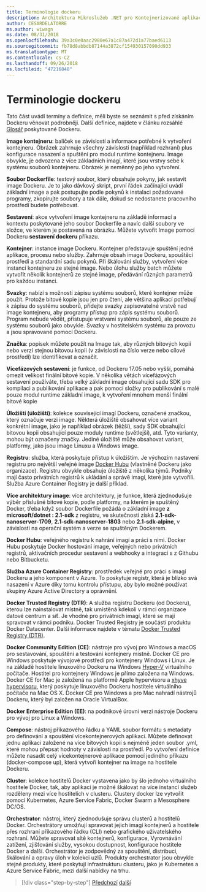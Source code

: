 ```yaml
---
title: Terminologie dockeru
description: Architektura Mikroslužeb .NET pro Kontejnerizované aplikace .NET | Terminologie dockeru
author: CESARDELATORRE
ms.author: wiwagn
ms.date: 08/31/2018
ms.openlocfilehash: 39a3c0e0aac2980e67a1c87a472d1a77baed6113
ms.sourcegitcommit: fb78d8abbdb87144a3872cf154930157090dd933
ms.translationtype: MT
ms.contentlocale: cs-CZ
ms.lasthandoff: 09/26/2018
ms.locfileid: "47216848"
---
```

# <a name="docker-terminology"></a>Terminologie dockeru

Tato část uvádí termíny a definice, měli byste se seznámit s před získáním Dockeru věnovat podrobněji. Další definice, najdete v článku rozsáhlé [Glosář](https://docs.docker.com/glossary/) poskytované Dockeru.

**Image kontejneru**: balíček se závislostí a informace potřebné k vytvoření kontejneru. Obrázek zahrnuje všechny závislosti (například rozhraní) plus konfigurace nasazení a spuštění pro modul runtime kontejneru. Image obvykle, je odvozena z více základních imagí, které jsou vrstvy sebe k systému souborů kontejneru. Obrázek je neměnný po jeho vytvoření.

**Soubor Dockerfile**: textový soubor, který obsahuje pokyny, jak sestavit image Dockeru. Je to jako dávkový skript, první řádek začínající uvádí základní image a pak postupujte podle pokynů k instalaci požadované programy, zkopírujte soubory a tak dále, dokud se nedostanete pracovního prostředí budete potřebovat.

**Sestavení**: akce vytvoření image kontejneru na základě informací a kontextu poskytované jeho soubor Dockerfile a navíc další soubory ve složce, ve kterém je postavená na obrázku. Můžete vytvořit Image pomocí Dockeru **sestavení dockeru** příkazu. 

**Kontejner**: instance image Dockeru. Kontejner představuje spuštění jedné aplikace, procesu nebo služby. Zahrnuje obsah image Dockeru, spouštěcí prostředí a standardní sadu pokynů. Při škálování služby, vytvoření více instancí kontejneru ze stejné image. Nebo úlohu služby batch můžete vytvořit několik kontejnerů ze stejné image, předávání různých parametrů pro každou instanci.

**Svazky**: nabízí s možností zápisu systému souborů, které kontejner může použít. Protože bitové kopie jsou jen pro čtení, ale většina aplikací potřebují k zápisu do systému souborů, přidejte svazky zapisovatelné vrstvě nad image kontejneru, aby programy přístup pro zápis systému souborů. Program nebude vědět, přistupuje vrstvami systému souborů, ale pouze ze systému souborů jako obvykle. Svazky v hostitelském systému za provozu a jsou spravované pomocí Dockeru.

**Značka**: popisek můžete použít na Image tak, aby různých bitových kopií nebo verzí stejnou bitovou kopii (v závislosti na číslo verze nebo cílové prostředí) lze identifikovat a označit.

**Vícefázových sestavení**: je funkce, od Dockeru 17.05 nebo vyšší, pomáhá omezit velikost finální bitové kopie. V několika větách vícefázových sestavení používáte, třeba velký základní image obsahující sadu SDK pro kompilaci a publikování aplikace a pak pomocí složky pro publikování s malé pouze modul runtime základní image, k vytvoření mnohem menší finální bitové kopie

**Úložišti (úložišti)**: kolekce související imagí Dockeru, označené značkou, který označuje verzi image. Některá úložiště obsahovat více variant konkrétní image, jako je například obrázek (těžší), sady SDK obsahující bitovou kopii obsahující pouze moduly runtime (světlejší), atd. Tyto varianty, mohou být označeny značky. Jediné úložiště může obsahovat variant, platformy, jako jsou image Linuxu a Windows image.

**Registru**: služba, která poskytuje přístup k úložištím. Je výchozím nastavení registru pro největší veřejné image [Docker Hubu](https://hub.docker.com/) (vlastněné Dockeru jako organizace). Registru obvykle obsahuje úložiště z několika týmů. Podniky mají často privátních registrů k ukládání a správě imagí, které jste vytvořili. Služba Azure Container Registry je další příklad.

**Více architektury image**: více architektury, je funkce, která zjednodušuje výběr příslušné bitové kopie, podle platformy, na kterém je spuštěný Docker, třeba když soubor Dockerfile požádá o základní image **z microsoft/dotnet : 2.1-sdk** z registru, ve skutečnosti získá **2.1-sdk-nanoserver-1709**, **2.1-sdk-nanoserver-1803** nebo **2.1-sdk-alpine**, v závislosti na operační systém a verze se spuštěným Dockerem.

**Docker Hubu**: veřejného registru k nahrání imagí a práci s nimi. Docker Hubu poskytuje Docker hostování image, veřejných nebo privátních registrů, aktivačních procedur sestavení a webhooky a integraci s z Githubu nebo Bitbucketu.

**Služba Azure Container Registry**: prostředek veřejné pro práci s imagí Dockeru a jeho komponent v Azure. To poskytuje registr, která je blízko svá nasazení v Azure díky tomu kontrolu přístupu, aby bylo možné používat skupiny Azure Active Directory a oprávnění.

**Docker Trusted Registry (DTR)**: A služba registru Dockeru (od Dockeru), kterou lze nainstalovat místně, tak umístěná kdekoli v rámci organizace datové centrum a síť. Je vhodné pro privátních imagí, které se mají spravovat v rámci podniku. Docker Trusted Registry je součástí produktu Docker Datacenter. Další informace najdete v tématu [Docker Trusted Registry (DTR)](https://docs.docker.com/docker-trusted-registry/overview/).

**Docker Community Edition (CE)**: nástroje pro vývoj pro Windows a macOS pro sestavování, spouštění a testování kontejnery místně. Docker CE pro Windows poskytuje vývojové prostředí pro kontejnery Windows i Linux. Je na základě hostitele linuxového Dockeru na Windows [Hyper-V](https://www.microsoft.com/cloud-platform/server-virtualization) virtuálního počítače. Hostitel pro kontejnery Windows je přímo založena na Windows. Docker CE for Mac je založená na platformě Apple hypervisoru a [xhyve hypervisoru](https://github.com/mist64/xhyve), který poskytuje linuxového Dockeru hostitele virtuálního počítače na Mac OS X. Docker CE pro Windows a pro Mac nahradí nástrojů Dockeru, který byl založen na Oracle VirtualBox.

**Docker Enterprise Edition (EE)**: na podnikové úrovni verzi nástroje Dockeru pro vývoj pro Linux a Windows.

**Compose**: nástroj příkazového řádku a YAML soubor formátu s metadaty pro definování a spouštění vícekontejnerových aplikací. Můžete definovat jednu aplikaci založené na více bitových kopií s nejméně jeden soubor .yml, které mohou přepsat hodnoty v závislosti na prostředí. Po vytvoření definice můžete nasadit celý vícekontejnerové aplikace pomocí jediného příkazu (docker-compose up), která vytvoří kontejner na image na hostitele Dockeru.

**Cluster**: kolekce hostitelů Docker vystavena jako by šlo jednoho virtuálního hostitele Docker, tak, aby aplikaci je možné škálovat na více instancí služeb rozděleny mezi více hostitelích v clusteru. Clustery docker lze vytvořit pomocí Kubernetes, Azure Service Fabric, Docker Swarm a Mesosphere DC/OS.

**Orchestrator**: nástroj, který zjednodušuje správu clusterů a hostitelů Docker. Orchestrátory umožňují spravovat jejich imagí kontejnerů a hostitele přes rozhraní příkazového řádku (CLI) nebo grafického uživatelského rozhraní. Můžete spravovat sítě kontejnerů, konfigurace, Vyrovnávání zatížení, zjišťování služby, vysokou dostupnost, konfigurace hostitele Docker a další. Orchestrátor je zodpovědný za spouštění, distribuci, škálování a opravy úloh v kolekci uzlů. Produkty orchestrator jsou obvykle stejné produkty, které poskytují infrastrukturu clusteru, jako je Kubernetes a Azure Service Fabric, mezi další nabídky na trhu. 


>[!div class="step-by-step"]
[Předchozí](docker-defined.md)
[další](docker-containers-images-registries.md)
